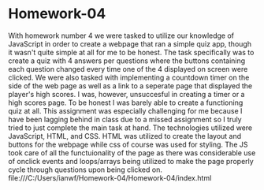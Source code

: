 # Homework-04
With homework number 4 we were tasked to utilize our knowledge of JavaScript in order to create a webpage that ran a simple quiz app, though it wasn't quite simple at all for me to be honest. The task specifically was to create a quiz with 4 answers per questions where the buttons containing each question changed every time one of the 4 displayed on screen were clicked. We were also tasked with implementing a countdown timer on the side of the web page as well as a link to a seperate page that displayed the player's high scores. I was, however, unsuccesful in creating a timer or a high scores page. To be honest I was barely able to create a functioning quiz at all. This assignment was especially challenging for me because I have been lagging behind in class due to a missed assignment so I truly tried to just complete the main task at hand. The technologies utilized were JavaScript, HTML, and CSS. HTML was utilized to create the layout and buttons for the webpage while css of course was used for styling. The JS took care of all the functuionality of the page as there was considerable use of onclick events and loops/arrays being utilized to make the page properly cycle through questions upon being clicked on. 
file:///C:/Users/ianwf/Homework-04/Homework-04/index.html
